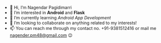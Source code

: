 - 👋 Hi, I’m Nagendar Pagidimarri
- 👀 I’m interested in **Android** and **Flask**
- 🌱 I’m currently learning *Android App Development*
- 💞️ I’m looking to collaborate on anything related to my interests!
- 📫 You can reach me through my contact no. +91-9381512416 or mail me nagender.pm48@gmail.com 😉

<!---
nagendar-pm/nagendar-pm is a ✨ special ✨ repository because its `README.md` (this file) appears on your GitHub profile.
You can click the Preview link to take a look at your changes.
--->
